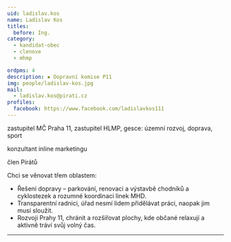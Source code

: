 ```yaml
---
uid: ladislav.kos
name: Ladislav Kos
titles:
  before: Ing.
category:
  - kandidat-obec
  - clenove
  - mhmp

ordpms: 4
description: ▪ Dopravní komise P11
img: people/ladislav-kos.jpg
mail:
  - ladislav.kos@pirati.cz
profiles:
  facebook: https://www.facebook.com/ladislavkos111
---
```


zastupitel MČ Praha 11, zastupitel HLMP, gesce: územní rozvoj, doprava, sport

konzultant inline marketingu

člen Pirátů


Chci se věnovat třem oblastem: 
- Řešení dopravy – parkování, renovaci a výstavbě chodníků a cyklostezek a rozumné koordinaci linek MHD. 
- Transparentní radnici, úřad nesmí lidem přidělávat práci, naopak jim musí sloužit. 
- Rozvoji Prahy 11, chránit a rozšiřovat plochy, kde občané relaxují a aktivně tráví svůj volný čas.


---
